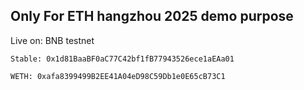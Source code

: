 ## Only For ETH hangzhou 2025 demo purpose

Live on: BNB testnet

`Stable: 0x1d81BaaBF0aC77C42bf1fB77943526ece1aEAa01`

`WETH: 0xafa8399499B2EE41A04eD98C59Db1e0E65cB73C1`